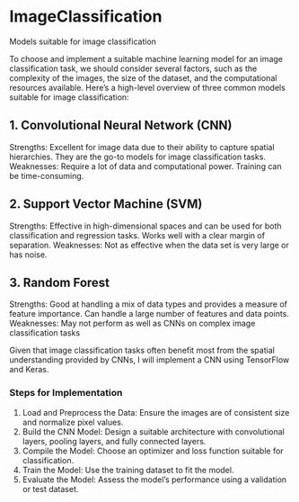 # ImageClassification
Models suitable for image classification

To choose and implement a suitable machine learning model for an image classification task, we should consider several factors, such as the complexity of the images, the size of the dataset, and the computational resources available. Here’s a high-level overview of three common models suitable for image classification:
## 1. Convolutional Neural Network (CNN)
Strengths: Excellent for image data due to their ability to capture spatial hierarchies. They are the go-to models for image classification tasks.
Weaknesses: Require a lot of data and computational power. Training can be time-consuming.

## 2. Support Vector Machine (SVM)
Strengths: Effective in high-dimensional spaces and can be used for both classification and regression tasks. Works well with a clear margin of separation.
Weaknesses: Not as effective when the data set is very large or has noise.

## 3. Random Forest
Strengths: Good at handling a mix of data types and provides a measure of feature importance. Can handle a large number of features and data points.
Weaknesses: May not perform as well as CNNs on complex image classification tasks

Given that image classification tasks often benefit most from the spatial understanding provided by CNNs, I will implement a CNN using TensorFlow and Keras.

### Steps for Implementation
1. Load and Preprocess the Data: Ensure the images are of consistent size and normalize pixel values.
2. Build the CNN Model: Design a suitable architecture with convolutional layers, pooling layers, and fully connected layers.
3. Compile the Model: Choose an optimizer and loss function suitable for classification.
4. Train the Model: Use the training dataset to fit the model.
5. Evaluate the Model: Assess the model’s performance using a validation or test dataset.
